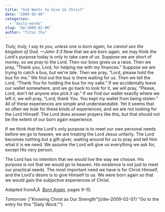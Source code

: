 ```yaml
---
title: "God Wants to Give Us Christ"
date: "2009-02-06"
categories: 
  - "daily-words"
slug: "dw-2009-02-06"
author: "Titus Chu"
---
```


_Truly, truly, I say to you, unless one is born again, he cannot see the kingdom of God. —John 3:3_ Now that we are born again, we may think the Lord's purpose today is only to take care of us. Suppose we are short of money, so we pray to the Lord. Then our boss gives us a raise. Then we pray, “Thank you, Lord, for helping me with my finances.” Suppose we are trying to catch a bus, but we're late. Then we pray, “Lord, please hold the bus for me.” We find out the bus is there waiting for us. Then we tell the Lord, “Thank You for holding the bus for my sake.” If we accidentally leave our wallet somewhere, and we go back to look for it, we will pray, “Please, Lord, don't let anyone else pick it up.” If we find our wallet exactly where we left it, we will pray, “Lord, thank You. You kept my wallet from being stolen.” All of these experiences are simple and understandable. Yet it seems that so often we look for these kinds of experiences, and we are not looking for the Lord Himself. The Lord does answer prayers like this, but that should not be the extent of our born again experience.

If we think that the Lord's only purpose is to meet our own personal needs before we go to heaven, we are treating the Lord Jesus unfairly. The Lord becomes nothing but a gift-giver, waiting around for us to pray and tell Him what it is we need. We assume the Lord will give us everything we ask for, except His very person.

The Lord has no intention that we would live the way we choose. His purpose is not that we would go to heaven. His existence is not just to meet our practical needs. The most important need we have is for Christ Himself, and the Lord's desire is to give Himself to us. We were born again so that we would gain the subjective experiences of Christ.

Adapted fromÃ‚Â  _[Born Again](/book-born-again/ "Go to the entry for this book")_, pages 9-10.

Tomorrow: ["Knowing Christ as Our Strength"](/dw-2009-02-07/ "Go to the entry for this "Daily Word."")
